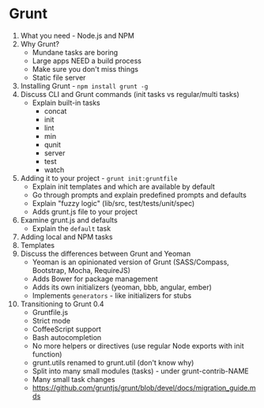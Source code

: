 # Grunt

1. What you need - Node.js and NPM
2. Why Grunt?
	* Mundane tasks are boring
	* Large apps NEED a build process
	* Make sure you don't miss things
	* Static file server
3. Installing Grunt - `npm install grunt -g`
4. Discuss CLI and Grunt commands (init tasks vs regular/multi tasks)
	* Explain built-in tasks
		* concat
		* init
		* lint
		* min
		* qunit
		* server
		* test
		* watch
5. Adding it to your project - `grunt init:gruntfile`
	* Explain init templates and which are available by default
	* Go through prompts and explain predefined prompts and defaults
	* Explain "fuzzy logic" (lib/src, test/tests/unit/spec)
	* Adds grunt.js file to your project
6. Examine grunt.js and defaults
	* Explain the `default` task
7. Adding local and NPM tasks
8. Templates
9. Discuss the differences between Grunt and Yeoman
	* Yeoman is an opinionated version of Grunt (SASS/Compass, Bootstrap, Mocha, RequireJS)
	* Adds Bower for package management
	* Adds its own initializers (yeoman, bbb, angular, ember)
	* Implements `generators` - like initializers for stubs
10. Transitioning to Grunt 0.4
	* Gruntfile.js
	* Strict mode
	* CoffeeScript support
	* Bash autocompletion
	* No more helpers or directives (use regular Node exports with init function)
	* grunt.utils renamed to grunt.util (don't know why)
	* Split into many small modules (tasks) - under grunt-contrib-NAME
	* Many small task changes
	* https://github.com/gruntjs/grunt/blob/devel/docs/migration_guide.mds
